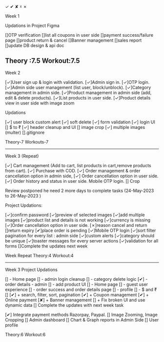 ✓ ✔ ✘ ☓ ✗


Week 1

Updations in Project Figma

[]OTP verification
[]list all coupons in user side
[]payment success/failure page
[]product return & cancel
[]Banner management
[]sales report
[]update DB design & api doc

Theory :7.5
Workout:7.5
-------------------
Week 2

[✓]User sign up & login with validation.
[✓]Admin sign in.
[✓]OTP login.
[✓]Admin side user management (list user, block/unblock).
[✓]Category management in admin side.
[✓]Product management in admin side (add, edit & delete products).
[✓]List products in user side.
[✓]Product details view in user side with image zoom

Updations

[✓] user block custom alert
[✓] soft delete 
[✓] form validation
[✓] login UI
[] $ to ₹
[✓] header cleanup and UI
[] image crop
[✓] multiple images (multer)
[].gitignore

Theory-7
Workouts-7

--------------------

Week 3 (Repeat)

[✓] Cart management (Add to cart, list products in cart,remove products from cart).
[✓] Purchase with COD.
[✓] Order management & order cancellation option in admin side,
[✓] Order cancellation option in user side.
[✓] Order history and status in user side. Mobile OTP login.
[] Crop

Review postponed  he need 2 more days 
to complete  tasks
(24-May-2023 to 26-May-2023 )

Project Updations:

[✓]confirm password
[✓]preview of selected images
[✓]add multiple images
[✓]product list and details is not working
[✓]currency is missing
[✓]Order cancellation option in user side.
[✗]reason cancel and return 
[]return expiry
[✔]place order is pending
[✓]Mobile OTP login
[✓]sort filter pagination for every list : admin side
[✓]custom alerts
[✓]category should be unique
[✓]toaster messages for every server actions
[✓]validation for all forms
[]Complete the updates next week

Week Repeat
Theory:4
Workout:4

---------------------

Week 3 Project Updations 

[] - Home page
[] - admin login cleanup
[] - category delete logic
[✔] - order details - admin
[] - add product UI
[] - Home page
[] - guest user experience
[] - order success and order details page 
[] - profile 
[] - $ and ₹
[] 
[✔] + search, filter, sort, pagination
[✔] + Coupon management
[✔] + Online payment
[✘] + Banner management
[] + Fix broken UI and use dynamic data
[] Complete the updates with next week task

[✔] Integrate payment methods Razorpay, Paypal.
[] Image Zooming, Image Cropping
[] Admin dashboard
[] Chart & Graph reports in Admin Side
[] User profile

Theory:6
Workout:6




